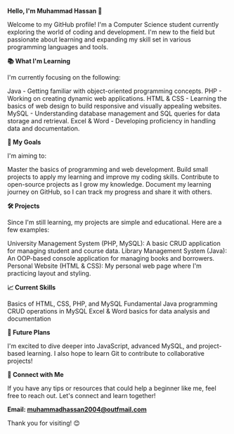 **Hello, I'm Muhammad Hassan 👋**

Welcome to my GitHub profile! I'm a Computer Science student currently exploring the world of coding and development. I'm new to the field but passionate about learning and expanding my skill set in various programming languages and tools.

**📚 What I'm Learning**

I'm currently focusing on the following:

Java - Getting familiar with object-oriented programming concepts.
PHP - Working on creating dynamic web applications.
HTML & CSS - Learning the basics of web design to build responsive and visually appealing websites.
MySQL - Understanding database management and SQL queries for data storage and retrieval.
Excel & Word - Developing proficiency in handling data and documentation.

**🌱 My Goals**

I'm aiming to:

Master the basics of programming and web development.
Build small projects to apply my learning and improve my coding skills.
Contribute to open-source projects as I grow my knowledge.
Document my learning journey on GitHub, so I can track my progress and share it with others.

**🛠 Projects**

Since I'm still learning, my projects are simple and educational. Here are a few examples:

University Management System (PHP, MySQL): A basic CRUD application for managing student and course data.
Library Management System (Java): An OOP-based console application for managing books and borrowers.
Personal Website (HTML & CSS): My personal web page where I'm practicing layout and styling.

**📈 Current Skills**

Basics of HTML, CSS, PHP, and MySQL
Fundamental Java programming
CRUD operations in MySQL
Excel & Word basics for data analysis and documentation

**🚀 Future Plans**

I'm excited to dive deeper into JavaScript, advanced MySQL, and project-based learning. I also hope to learn Git to contribute to collaborative projects!

**🤝 Connect with Me**

If you have any tips or resources that could help a beginner like me, feel free to reach out. Let's connect and learn together!

**Email: muhammadhassan2004@outfmail.com**

Thank you for visiting! 😊






